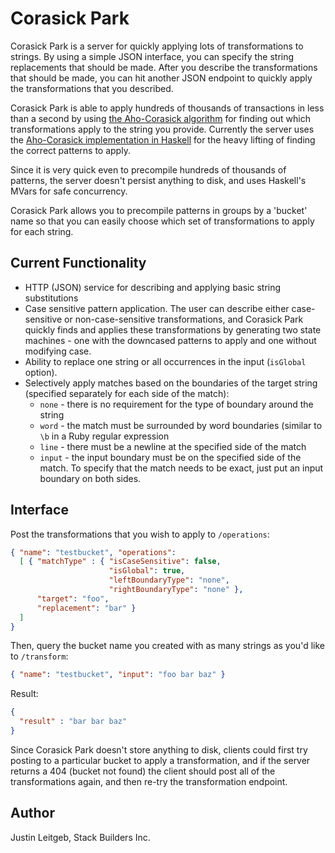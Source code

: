 # Corasick Park

Corasick Park is a server for quickly applying lots of transformations
to strings. By using a simple JSON interface, you can specify the
string replacements that should be made. After you describe the
transformations that should be made, you can hit another JSON endpoint
to quickly apply the transformations that you described.

Corasick Park is able to apply hundreds of thousands of transactions
in less than a second by using
[the Aho-Corasick algorithm](http://en.wikipedia.org/wiki/Aho%E2%80%93Corasick_string_matching_algorithm)
for finding out which transformations apply to the string you
provide. Currently the server uses the
[Aho-Corasick implementation in Haskell](http://hackage.haskell.org/package/AhoCorasick)
for the heavy lifting of finding the correct patterns to apply.

Since it is very quick even to precompile hundreds of thousands of
patterns, the server doesn't persist anything to disk, and uses
Haskell's MVars for safe concurrency.

Corasick Park allows you to precompile patterns in groups by a
'bucket' name so that you can easily choose which set of
transformations to apply for each string.

## Current Functionality

* HTTP (JSON) service for describing and applying basic string
  substitutions
* Case sensitive pattern application. The user can describe either
  case-sensitive or non-case-sensitive transformations, and Corasick
  Park quickly finds and applies these transformations by generating
  two state machines - one with the downcased patterns to apply and
  one without modifying case.
* Ability to replace one string or all occurrences in the input
  (`isGlobal` option).
* Selectively apply matches based on the boundaries of the target
  string (specified separately for each side of the match):
  * `none` - there is no requirement for the type of boundary around
    the string
  * `word` - the match must be surrounded by word boundaries (similar
    to `\b` in a Ruby regular expression
  * `line` - there must be a newline at the specified side of the
    match
  * `input` - the input boundary must be on the specified side of the
    match. To specify that the match needs to be exact, just put an
    input boundary on both sides.

## Interface

Post the transformations that you wish to apply to `/operations`:

```json
{ "name": "testbucket", "operations":
  [ { "matchType" : { "isCaseSensitive": false,
                      "isGlobal": true,
                      "leftBoundaryType": "none",
                      "rightBoundaryType": "none" },
      "target": "foo",
      "replacement": "bar" }
  ]
}
```

Then, query the bucket name you created with as many strings as you'd
like to `/transform`:

```json
{ "name": "testbucket", "input": "foo bar baz" }
```

Result:

```json
{
  "result" : "bar bar baz"
}
```

Since Corasick Park doesn't store anything to disk, clients could
first try posting to a particular bucket to apply a transformation,
and if the server returns a 404 (bucket not found) the client should
post all of the transformations again, and then re-try the
transformation endpoint.

## Author

Justin Leitgeb, Stack Builders Inc.
